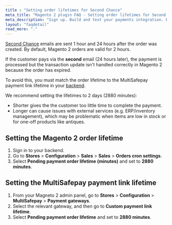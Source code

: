 ```yaml
---
title : "Setting order lifetimes for Second Chance"
meta_title: "Magento 2 plugin FAQ - Setting order lifetimes for Second Chance - MultiSafepay Docs"
meta_description: "Sign up. Build and test your payments integration. Explore our products and services. Use our API reference, SDKs, and wrappers. Get support."
layout: "faqdetail"
read_more: "."
---
```


[Second Chance](/payments/boost/second-chance/) emails are sent 1 hour and 24 hours after the order was created. By default, Magento 2 orders are valid for 2 hours.

If the customer pays via the **second** email (24 hours later), the payment is processed but the transaction update isn't handled correctly in Magento 2 because the order has expired.

To avoid this, you must match the order lifetime to the MultiSafepay payment link lifetime in your [backend](/getting-started/glossary/#backend).

We recommend setting the lifetimes to 2 days (2880 minutes):

- Shorter gives the the customer too little time to complete the payment. 
- Longer can cause issues with external services (e.g. ERP/inventory management), which may be problematic when items are low in stock or for one-off products like antiques.

## Setting the Magento 2 order lifetime

1. Sign in to your backend.
2. Go to **Stores** > **Configuration** > **Sales** > **Sales** > **Orders cron settings**.
3. Select **Pending payment order lifetime (minutes)** and set to **2880 minutes**.

## Setting the MultiSafepay payment link lifetime

1. From your Magneto 2 admin panel, go to **Stores** > **Configuration** > **MultiSafepay** > **Payment gateways**.
2. Select the relevant gateway, and then go to **Custom payment link lifetime**.
3. Select **Pending payment order lifetime** and set to **2880 minutes**.

